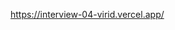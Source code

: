https://interview-04-virid.vercel.app/

<!-- React'teki `useContext()` hook'unu kullanarak, parent bileşenin state'inde tanımlanan bir kullanıcı nesnesini temsil eden bir fonksiyonel bileşen oluşturmanızı istiyorum. Bu kullanıcı nesnesi, kullanıcı adlarını key olarak ve çevrimiçi durumlarını gösteren boolean değerleri value olarak içermelidir. Bu nesne ve onunla ilişkili `setState()` fonksiyonu, context kullanarak bu fonksiyonel bileşene geçirilmelidir. İşte başlangıçta tanımlanan örnek nesne:

`
const [userState, setUserState] = useState({
  Namık: true,
  Eda: true,
  Suzan: true,
  Engin: true,
  Samet: true,
});


Aynı şekilde, `userState` ve `setUserState()` değerleri, kendi sarmalayıcı bileşenlerinin çocuklarına context yoluyla iletilmelidir. Child bileşen, bu değerleri `useContext()` hook'unu kullanarak almalıdır.

Her kullanıcı için, kullanıcının adını ve çevrimiçi (🟢) veya çevrimdışı (🔴) durumunu gösteren bir simge ile yanında görüntülemelisiniz.

Son olarak, bileşen her iki saniyede bir, mevcut durumunun (çevrimiçi veya çevrimdışı) tersine çevrildiği rastgele bir kullanıcının durumunu güncellemelidir. -->
